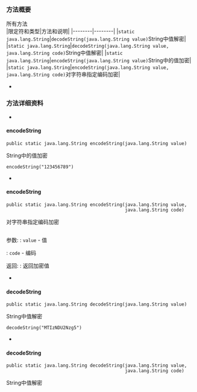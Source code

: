 ### 方法概要 ###

所有方法  
|限定符和类型|方法和说明|
|--------|--------|
|`static java.lang.String`|`decodeString(java.lang.String value)`String中值解密|
|`static java.lang.String`|`decodeString(java.lang.String value,            java.lang.String code)`String中值解密|
|`static java.lang.String`|`encodeString(java.lang.String value)`String中的值加密|
|`static java.lang.String`|`encodeString(java.lang.String value,            java.lang.String code)`对字符串指定编码加密|

- 
### 方法详细资料 ###

- 
#### encodeString ####

```
public static java.lang.String encodeString(java.lang.String value)
```

String中的值加密
		
```
encodeString("123456789")
```		


- 
#### encodeString ####

```
public static java.lang.String encodeString(java.lang.String value,
                                            java.lang.String code)
```

对字符串指定编码加密
		
```

```		

参数:
:   `value` - 值

:   `code` - 编码

返回:
:   返回加密值


- 
#### decodeString ####

```
public static java.lang.String decodeString(java.lang.String value)
```

String中值解密
		
```
decodeString("MTIzNDU2Nzg5")
```		


- 
#### decodeString ####

```
public static java.lang.String decodeString(java.lang.String value,
                                            java.lang.String code)
```

String中值解密
		
```

```		


